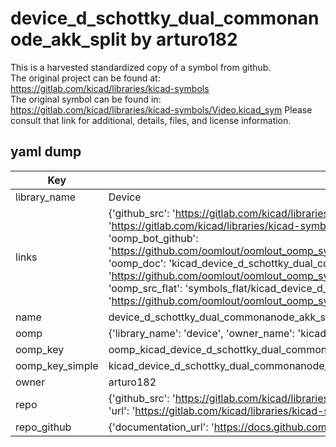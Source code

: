 # device_d_schottky_dual_commonanode_akk_split by arturo182  
This is a harvested standardized copy of a symbol from github.  
The original project can be found at:  
https://gitlab.com/kicad/libraries/kicad-symbols  
The original symbol can be found in:
https://gitlab.com/kicad/libraries/kicad-symbols/Video.kicad_sym
Please consult that link for additional, details, files, and license information.  
## yaml dump  
| Key | Value |  
| --- | --- |  
| library_name | Device |  
| links | {'github_src': 'https://gitlab.com/kicad/libraries/kicad-symbols/Video.kicad_sym', 'github_src_repo': 'https://gitlab.com/kicad/libraries/kicad-symbols', 'oomp_bot': 'kicad_device_d_schottky_dual_commonanode_akk_split/working', 'oomp_bot_github': 'https://github.com/oomlout/oomlout_oomp_symbol_bot/tree/main/kicad_device_d_schottky_dual_commonanode_akk_split/working', 'oomp_doc': 'kicad_device_d_schottky_dual_commonanode_akk_split/working', 'oomp_doc_github': 'https://github.com/oomlout/oomlout_oomp_symbol_doc/tree/main/kicad_device_d_schottky_dual_commonanode_akk_split/working', 'oomp_src_flat': 'symbols_flat/kicad_device_d_schottky_dual_commonanode_akk_split/working', 'oomp_src_flat_github': 'https://github.com/oomlout/oomlout_oomp_symbol_src/tree/main/kicad_device_d_schottky_dual_commonanode_akk_split/working'} |  
| name | device_d_schottky_dual_commonanode_akk_split |  
| oomp | {'library_name': 'device', 'owner_name': 'kicad', 'symbol_name': 'device_d_schottky_dual_commonanode_akk_split'} |  
| oomp_key | oomp_kicad_device_d_schottky_dual_commonanode_akk_split |  
| oomp_key_simple | kicad_device_d_schottky_dual_commonanode_akk_split |  
| owner | arturo182 |  
| repo | {'github_src': 'https://gitlab.com/kicad/libraries/kicad-symbols/Video.kicad_sym', 'name': 'libraries/kicad-symbols', 'owner': 'kicad', 'url': 'https://gitlab.com/kicad/libraries/kicad-symbols'} |  
| repo_github | {'documentation_url': 'https://docs.github.com/rest/repos/repos#get-a-repository', 'message': 'Not Found'} |  

